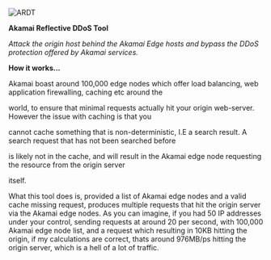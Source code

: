 ![ARDT](http://slimgr.com/images/2015/09/23/df03047928220cbabf448110abb719b7.png)

**Akamai Reflective DDoS Tool**

*Attack the origin host behind the Akamai Edge hosts and bypass the DDoS protection offered by Akamai services.*

**How it works...**

Akamai boast around 100,000 edge nodes which offer load balancing, web application firewalling, caching etc around the 

world, to ensure that minimal requests actually hit your origin web-server. However the issue with caching is that you 

cannot cache something that is non-deterministic, I.E a search result. A search request that has not been searched before 

is likely not in the cache, and will result in the Akamai edge node requesting the resource from the origin server 

itself. 

What this tool does is, provided a list of Akamai edge nodes and a valid cache missing request, produces multiple requests that hit the origin server via the Akamai edge nodes. As you can imagine, if you had 50 IP addresses under your control, sending requests at around 20 per second, with 100,000 Akamai edge node list, and a request which resulting in 10KB hitting the origin, if my calculations are correct, thats around 976MB/ps hitting the origin server, which is a hell of a lot of traffic.
